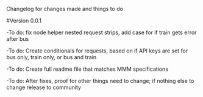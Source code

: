 Changelog for changes made and things to do

#Version 0.0.1

-To do: fix node helper nested request strips, add case for if train gets error after bus

-To do: Create conditionals for requests, based on if API keys are set for bus only, train only, or bus and train

-To do: Create full readme file that matches MMM specifications

-To do: After fixes, proof for other things need to change; if nothing else to change release to community
